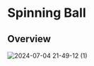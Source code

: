 # Spinning Ball
## Overview

![2024-07-04 21-49-12 (1)](https://github.com/HorneOnne/F_SpinningBall/assets/65548001/71b3c04f-bf3d-4001-99f6-6fc376c1510b)
